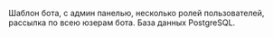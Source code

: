 Шаблон бота, с админ панелью, несколько ролей пользователей, рассылка по всею юзерам бота. База данных PostgreSQL. 

